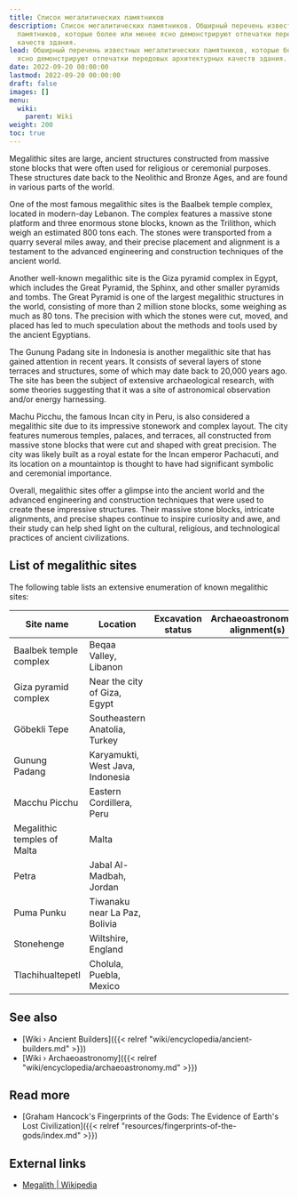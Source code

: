 ```yaml
---
title: Список мегалитических памятников
description: Список мегалитических памятников. Обширный перечень известных мегалитических
  памятников, которые более или менее ясно демонстрируют отпечатки передовых архитектурных
  качеств здания.
lead: Обширный перечень известных мегалитических памятников, которые более или менее
  ясно демонстрируют отпечатки передовых архитектурных качеств здания.
date: 2022-09-20 00:00:00
lastmod: 2022-09-20 00:00:00
draft: false
images: []
menu:
  wiki:
    parent: Wiki
weight: 200
toc: true
---
```


Megalithic sites are large, ancient structures constructed from massive stone blocks that were often used for religious or ceremonial purposes. These structures date back to the Neolithic and Bronze Ages, and are found in various parts of the world.

One of the most famous megalithic sites is the Baalbek temple complex, located in modern-day Lebanon. The complex features a massive stone platform and three enormous stone blocks, known as the Trilithon, which weigh an estimated 800 tons each. The stones were transported from a quarry several miles away, and their precise placement and alignment is a testament to the advanced engineering and construction techniques of the ancient world.

Another well-known megalithic site is the Giza pyramid complex in Egypt, which includes the Great Pyramid, the Sphinx, and other smaller pyramids and tombs. The Great Pyramid is one of the largest megalithic structures in the world, consisting of more than 2 million stone blocks, some weighing as much as 80 tons. The precision with which the stones were cut, moved, and placed has led to much speculation about the methods and tools used by the ancient Egyptians.

The Gunung Padang site in Indonesia is another megalithic site that has gained attention in recent years. It consists of several layers of stone terraces and structures, some of which may date back to 20,000 years ago. The site has been the subject of extensive archaeological research, with some theories suggesting that it was a site of astronomical observation and/or energy harnessing.

Machu Picchu, the famous Incan city in Peru, is also considered a megalithic site due to its impressive stonework and complex layout. The city features numerous temples, palaces, and terraces, all constructed from massive stone blocks that were cut and shaped with great precision. The city was likely built as a royal estate for the Incan emperor Pachacuti, and its location on a mountaintop is thought to have had significant symbolic and ceremonial importance.

Overall, megalithic sites offer a glimpse into the ancient world and the advanced engineering and construction techniques that were used to create these impressive structures. Their massive stone blocks, intricate alignments, and precise shapes continue to inspire curiosity and awe, and their study can help shed light on the cultural, religious, and technological practices of ancient civilizations.

## List of megalithic sites

The following table lists an extensive enumeration of known megalithic sites:

| Site name                   | Location                                | Excavation status | Archaeoastronomical alignment(s)        |
|-----------------------------|-----------------------------------------|-------------------|---------------------------------------|
| Baalbek temple complex      | Beqaa Valley, Libanon                   |                   |                                       |
| Giza pyramid complex        | Near the city of Giza, Egypt            |                   |                                       |
| Göbekli Tepe                | Southeastern Anatolia, Turkey           |                   |                                       |
| Gunung Padang               | Karyamukti, West Java, Indonesia        |                   |                                       |
| Macchu Picchu               | Eastern Cordillera, Peru                |                   |                                       |
| Megalithic temples of Malta | Malta                                   |                   |                                       |
| Petra                       | Jabal Al-Madbah, Jordan                 |                   |                                       |
| Puma Punku                  | Tiwanaku near La Paz, Bolivia           |                   |                                       |
| Stonehenge                  | Wiltshire, England                      |                   |                                       |
| Tlachihualtepetl            | Cholula, Puebla, Mexico                 |                   |                                       |

## See also

- [Wiki › Ancient Builders]({{< relref "wiki/encyclopedia/ancient-builders.md" >}})
- [Wiki › Archaeoastronomy]({{< relref "wiki/encyclopedia/archaeoastronomy.md" >}})

## Read more

- [Graham Hancock\'s Fingerprints of the Gods\: The Evidence of Earth\'s Lost Civilization]({{< relref "resources/fingerprints-of-the-gods/index.md" >}})

## External links

- [Megalith | Wikipedia](https://en.wikipedia.org/wiki/Megalith)